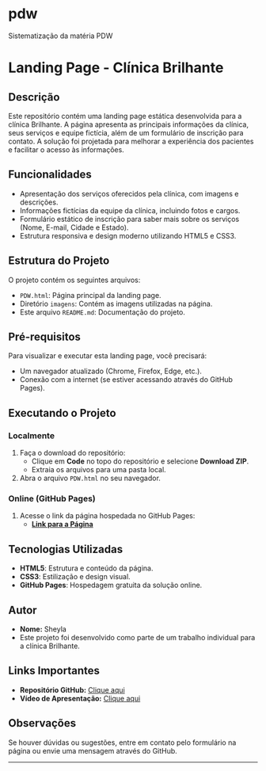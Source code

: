 # pdw
Sistematização da matéria PDW
# Landing Page - Clínica Brilhante

## Descrição
Este repositório contém uma landing page estática desenvolvida para a clínica Brilhante. A página apresenta as principais informações da clínica, seus serviços e equipe fictícia, além de um formulário de inscrição para contato. A solução foi projetada para melhorar a experiência dos pacientes e facilitar o acesso às informações.

## Funcionalidades
- Apresentação dos serviços oferecidos pela clínica, com imagens e descrições.
- Informações fictícias da equipe da clínica, incluindo fotos e cargos.
- Formulário estático de inscrição para saber mais sobre os serviços (Nome, E-mail, Cidade e Estado).
- Estrutura responsiva e design moderno utilizando HTML5 e CSS3.

## Estrutura do Projeto
O projeto contém os seguintes arquivos:
- `PDW.html`: Página principal da landing page.
- Diretório `imagens`: Contém as imagens utilizadas na página.
- Este arquivo `README.md`: Documentação do projeto.

## Pré-requisitos
Para visualizar e executar esta landing page, você precisará:
- Um navegador atualizado (Chrome, Firefox, Edge, etc.).
- Conexão com a internet (se estiver acessando através do GitHub Pages).

## Executando o Projeto
### Localmente
1. Faça o download do repositório:
   - Clique em **Code** no topo do repositório e selecione **Download ZIP**.
   - Extraia os arquivos para uma pasta local.
2. Abra o arquivo `PDW.html` no seu navegador.

### Online (GitHub Pages)
1. Acesse o link da página hospedada no GitHub Pages:
   - **[Link para a Página](https://sheylapassos.github.io/pdw/)**

## Tecnologias Utilizadas
- **HTML5**: Estrutura e conteúdo da página.
- **CSS3**: Estilização e design visual.
- **GitHub Pages**: Hospedagem gratuita da solução online.

## Autor
- **Nome:** Sheyla
- Este projeto foi desenvolvido como parte de um trabalho individual para a clínica Brilhante.

## Links Importantes
- **Repositório GitHub:** [Clique aqui](https://github.com/sheylapassos/sistematizacaopdw.git)
- **Vídeo de Apresentação:** [Clique aqui](https://youtu.be/seu-link-de-video)

## Observações
Se houver dúvidas ou sugestões, entre em contato pelo formulário na página ou envie uma mensagem através do GitHub.

---
